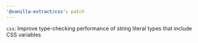 ```yaml
---
'@vanilla-extract/css': patch
---
```


`css`: Improve type-checking performance of string literal types that include CSS variables
